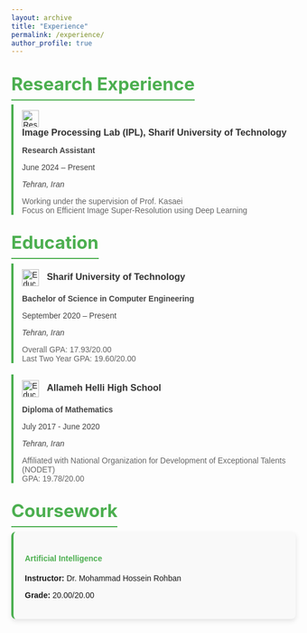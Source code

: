```yaml
---
layout: archive
title: "Experience"
permalink: /experience/
author_profile: true
---
```


## <span class="section-title">Research Experience</span>
<div class="experience-section">
  <div class="exp-item">
    <img src="https://upload.wikimedia.org/wikipedia/commons/7/73/Research-icon.svg" class="icon" alt="Research Icon">
    <h3>Image Processing Lab (IPL), Sharif University of Technology</h3>
    <p><strong>Research Assistant</strong></p>
    <p>June 2024 – Present</p>
    <p><em>Tehran, Iran</em></p>
    <ul>
      <li>Working under the supervision of Prof. Kasaei</li>
      <li>Focus on Efficient Image Super-Resolution using Deep Learning</li>
    </ul>
  </div>
</div>

## <span class="section-title">Education</span>
<div class="experience-section">
  <div class="exp-item">
    <img src="https://upload.wikimedia.org/wikipedia/commons/3/35/Book_icon.svg" class="icon" alt="Education Icon">
    <h3>Sharif University of Technology</h3>
    <p><strong>Bachelor of Science in Computer Engineering</strong></p>
    <p>September 2020 – Present</p>
    <p><em>Tehran, Iran</em></p>
    <ul>
      <li>Overall GPA: 17.93/20.00</li>
      <li>Last Two Year GPA: 19.60/20.00</li>
    </ul>
  </div>
  
  <div class="exp-item">
    <img src="https://upload.wikimedia.org/wikipedia/commons/3/35/Book_icon.svg" class="icon" alt="Education Icon">
    <h3>Allameh Helli High School</h3>
    <p><strong>Diploma of Mathematics</strong></p>
    <p>July 2017 - June 2020</p>
    <p><em>Tehran, Iran</em></p>
    <ul>
      <li>Affiliated with National Organization for Development of Exceptional Talents (NODET)</li>
      <li>GPA: 19.78/20.00</li>
    </ul>
  </div>
</div>

## <span class="section-title">Coursework</span>
<div class="coursework-section">
  <div class="course-card">
    <h4>Artificial Intelligence</h4>
    <p><strong>Instructor:</strong> Dr. Mohammad Hossein Rohban</p>
    <p><strong>Grade:</strong> 20.00/20.00</p>
  </div>

  <!-- Add more course cards as needed -->
  
</div>

<style>
  /* General styles */
  .experience-section, .coursework-section {
    font-family: Arial, sans-serif;
  }
  .section-title {
    color: #4CAF50;
    font-size: 1.5em;
    font-weight: bold;
    border-bottom: 2px solid #4CAF50;
    padding-bottom: 8px;
    margin-top: 20px;
  }
  
  /* Icon animations */
  .icon {
    width: 30px;
    margin-right: 10px;
    vertical-align: middle;
    transition: transform 0.3s ease;
  }
  .icon:hover {
    transform: scale(1.2) rotate(10deg);
  }

  /* Experience items */
  .exp-item {
    border-left: 4px solid #4CAF50;
    padding-left: 15px;
    margin-bottom: 20px;
    position: relative;
    padding-top: 10px;
  }
  .exp-item h3 {
    display: inline-block;
    margin: 0;
    color: #333;
  }
  .exp-item p, .exp-item ul {
    color: #444;
  }
  .exp-item ul {
    list-style-type: none;
    padding: 0;
  }
  .exp-item li {
    color: #666;
  }

  /* Coursework cards */
  .course-card {
    background-color: #f9f9f9;
    border-radius: 8px;
    padding: 20px;
    box-shadow: 0 4px 8px rgba(0, 0, 0, 0.1);
    border-left: 4px solid #4CAF50;
    position: relative;
    transition: transform 0.2s ease, box-shadow 0.2s ease;
  }
  .course-card:hover {
    transform: translateY(-5px);
    box-shadow: 0 8px 16px rgba(0, 0, 0, 0.2);
  }
  .course-card h4 {
    color: #4CAF50;
  }

  /* Button styles for GitHub links */
  .btn {
    display: inline-block;
    padding: 10px 15px;
    margin-top: 10px;
    color: white;
    background-color: #4CAF50;
    text-decoration: none;
    border-radius: 5px;
    font-weight: bold;
    transition: background-color 0.3s ease, transform 0.2s ease;
  }
  .btn:hover {
    background-color: #388E3C;
    transform: scale(1.05);
  }
</style>
